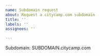 ```yaml
---
name: Subdomain request
about: Request a citycamp.com subdomain
title: ''
labels: ''
assignees: ''

---
```


Subdomain: SUBDOMAIN.citycamp.com
